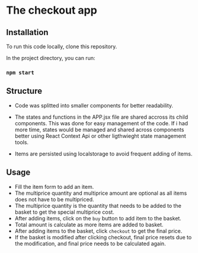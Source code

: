# The checkout app

## Installation

To run this code locally, clone this repository.

In the project directory, you can run:

### `npm start`

## Structure

- Code was splitted into smaller components for better readability.
- The states and functions in the APP.jsx file are shared accross its child components. This was done for easy management of the code. If i had more time, states would be managed and shared across components better using React Context Api or other ligthwieght state management tools.

- Items are persisted using localstorage to avoid frequent adding of items.

## Usage

- Fill the item form to add an item.
- The multiprice quantity and multiprice amount are optional as all items does not have to be multipriced.
- The multiprice quantity is the quantity that needs to be added to the basket to get the special multiprice cost.
- After adding items, click on the `buy` button to add item to the basket.
- Total amount is calculate as more items are added to basket.
- After adding items to the basket, click `checkout` to get the final price.
- If the basket is modified after clicking checkout, final price resets due to the modification, and final price needs to be calculated again.
